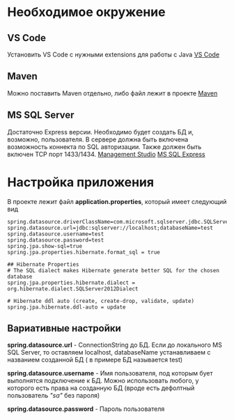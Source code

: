# Необходимое окружение
## VS Code
Установить VS Code с нужными extensions для работы с Java 
[VS Code](https://code.visualstudio.com/docs/languages/java)

## Maven
Можно поставить Maven отдельно, либо файл лежит в проекте
[Maven](https://maven.apache.org/)

## MS SQL Server
Достаточно Express версии.
Необходимо будет создать БД и, возможно, пользователя.
В сервере должна быть включена возможность коннекта по SQL авторизации.
Также должен быть включен TCP порт 1433/1434.
[Management Studio](https://docs.microsoft.com/ru-ru/sql/ssms/download-sql-server-management-studio-ssms?view=sql-server-ver15)
[MS SQL Express](https://www.microsoft.com/ru-RU/download/details.aspx)

# Настройка приложения

В проекте лежит файл **application.properties**, который имеет следующий вид

```
spring.datasource.driverClassName=com.microsoft.sqlserver.jdbc.SQLServerDriver
spring.datasource.url=jdbc:sqlserver://localhost;databaseName=test
spring.datasource.username=test
spring.datasource.password=test
spring.jpa.show-sql=true
spring.jpa.properties.hibernate.format_sql = true

## Hibernate Properties
# The SQL dialect makes Hibernate generate better SQL for the chosen database
spring.jpa.properties.hibernate.dialect = org.hibernate.dialect.SQLServer2012Dialect

# Hibernate ddl auto (create, create-drop, validate, update)
spring.jpa.hibernate.ddl-auto = update
```

## Вариативные настройки
 
**spring.datasource.url** - ConnectionString до БД. Если до локального MS SQL Server, то оставляем localhost, databaseName устанавливаем с названием созданной БД ( в примере БД называется test)

**spring.datasource.username** - Имя пользователя, под которым бует выполнятся подключение к БД. Можно использовать любого, у которого есть права на созданную БД (вроде есть дефолтный пользователь *"sa"* без пароля)

**spring.datasource.password** - Пароль пользователя